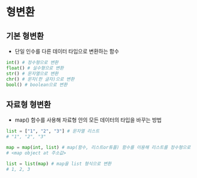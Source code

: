 # 형변환

## 기본 형변환

- 단일 인수를 다른 데이터 타입으로 변환하는 함수

```python
int() # 정수형으로 변환
float() # 실수형으로 변환
str() # 문자열으로 변환
chr() # 문자(한 글자)으로 변환
bool() # boolean으로 변환
```

## 자료형 형변환

- map() 함수를 사용해 자료형 안의 모든 데이터의 타입을 바꾸는 방법

```python
list = ["1", "2", "3"] # 문자열 리스트
# "1", "2", "3"

map = map(int, list) # map(함수, 리스트or튜플) 함수를 이용해 리스트를 정수형으로 변환
# <map object at 주소값>

list = list(map) # map을 list 형식으로 변환
# 1, 2, 3
```